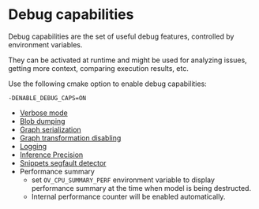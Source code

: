 # Debug capabilities
Debug capabilities are the set of useful debug features, controlled by environment variables.

They can be activated at runtime and might be used for analyzing issues, getting more context, comparing execution results, etc.

Use the following cmake option to enable debug capabilities:

`-DENABLE_DEBUG_CAPS=ON`

* [Verbose mode](verbose.md)
* [Blob dumping](blob_dumping.md)
* [Graph serialization](graph_serialization.md)
* [Graph transformation disabling](feature_disabling.md#graph-transformations)
* [Logging](logging.md)
* [Inference Precision](infer_prc.md)
* [Snippets segfault detector](snippets_segfault_detector.md)
* Performance summary
    * set `OV_CPU_SUMMARY_PERF` environment variable to display performance summary at the time when model is being destructed.
    * Internal performance counter will be enabled automatically. 
